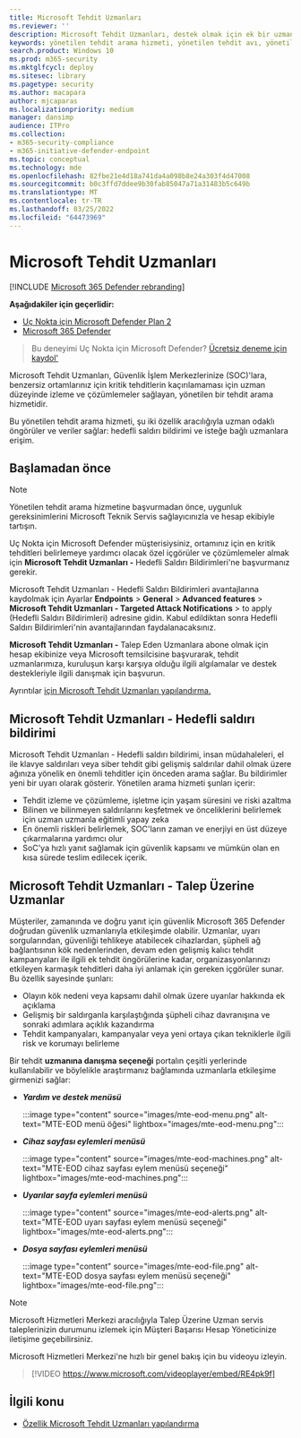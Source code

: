 ```yaml
---
title: Microsoft Tehdit Uzmanları
ms.reviewer: ''
description: Microsoft Tehdit Uzmanları, destek olmak için ek bir uzmanlık Uç Nokta için Microsoft Defender.
keywords: yönetilen tehdit arama hizmeti, yönetilen tehdit avı, yönetilen algılama ve yanıt (MDR) hizmeti, MTE, Microsoft Tehdit Uzmanları, MTE-TAN, hedefli saldırı bildirimi, Hedefli Saldırı Bildirimi
search.product: Windows 10
ms.prod: m365-security
ms.mktglfcycl: deploy
ms.sitesec: library
ms.pagetype: security
ms.author: macapara
author: mjcaparas
ms.localizationpriority: medium
manager: dansimp
audience: ITPro
ms.collection:
- m365-security-compliance
- m365-initiative-defender-endpoint
ms.topic: conceptual
ms.technology: mde
ms.openlocfilehash: 82fbe21e4d18a741da4a098b8e24a303f4d47008
ms.sourcegitcommit: b0c3ffd7ddee9b30fab85047a71a31483b5c649b
ms.translationtype: MT
ms.contentlocale: tr-TR
ms.lasthandoff: 03/25/2022
ms.locfileid: "64473969"
---
```

# <a name="microsoft-threat-experts"></a>Microsoft Tehdit Uzmanları

[!INCLUDE [Microsoft 365 Defender rebranding](../../includes/microsoft-defender.md)]

**Aşağıdakiler için geçerlidir:**
- [Uç Nokta için Microsoft Defender Plan 2](https://go.microsoft.com/fwlink/p/?linkid=2154037)
- [Microsoft 365 Defender](https://go.microsoft.com/fwlink/?linkid=2118804)

> Bu deneyimi Uç Nokta için Microsoft Defender? [Ücretsiz deneme için kaydol'](https://signup.microsoft.com/create-account/signup?products=7f379fee-c4f9-4278-b0a1-e4c8c2fcdf7e&ru=https://aka.ms/MDEp2OpenTrial?ocid=docs-wdatp-exposedapis-abovefoldlink)

Microsoft Tehdit Uzmanları, Güvenlik İşlem Merkezlerinize (SOC)'lara, benzersiz ortamlarınız için kritik tehditlerin kaçırılamaması için uzman düzeyinde izleme ve çözümlemeler sağlayan, yönetilen bir tehdit arama hizmetidir.

Bu yönetilen tehdit arama hizmeti, şu iki özellik aracılığıyla uzman odaklı öngörüler ve veriler sağlar: hedefli saldırı bildirimi ve isteğe bağlı uzmanlara erişim.

## <a name="before-you-begin"></a>Başlamadan önce

> [!NOTE]
> Yönetilen tehdit arama hizmetine başvurmadan önce, uygunluk gereksinimlerini Microsoft Teknik Servis sağlayıcınızla ve hesap ekibiyle tartışın.

Uç Nokta için Microsoft Defender müşterisiysiniz, ortamınız için en kritik tehditleri belirlemeye yardımcı olacak özel içgörüler ve çözümlemeler almak için **Microsoft Tehdit Uzmanları -** Hedefli Saldırı Bildirimleri'ne başvurmanız gerekir.

Microsoft Tehdit Uzmanları - Hedefli Saldırı Bildirimleri avantajlarına kaydolmak için Ayarlar **Endpoints** \> **General** \> **Advanced features** \> **Microsoft Tehdit Uzmanları - Targeted Attack Notifications**  \> to apply (Hedefli Saldırı Bildirimleri) adresine gidin. Kabul edildiktan sonra Hedefli Saldırı Bildirimleri'nin avantajlarından faydalanacaksınız.

**Microsoft Tehdit Uzmanları -** Talep Eden Uzmanlara abone olmak için hesap ekibinize veya Microsoft temsilcisine başvurarak, tehdit uzmanlarımıza, kuruluşun karşı karşıya olduğu ilgili algılamalar ve destek destekleriyle ilgili danışmak için başvurun.

Ayrıntılar [için Microsoft Tehdit Uzmanları yapılandırma.](/microsoft-365/security/defender-endpoint/configure-microsoft-threat-experts#before-you-begin)

## <a name="microsoft-threat-experts---targeted-attack-notification"></a>Microsoft Tehdit Uzmanları - Hedefli saldırı bildirimi

Microsoft Tehdit Uzmanları - Hedefli saldırı bildirimi, insan müdahaleleri, el ile klavye saldırıları veya siber tehdit gibi gelişmiş saldırılar dahil olmak üzere ağınıza yönelik en önemli tehditler için önceden arama sağlar. Bu bildirimler yeni bir uyarı olarak gösterir. Yönetilen arama hizmeti şunları içerir:

- Tehdit izleme ve çözümleme, işletme için yaşam süresini ve riski azaltma
- Bilinen ve bilinmeyen saldırılarını keşfetmek ve önceliklerini belirlemek için uzman uzmanla eğitimli yapay zeka
- En önemli riskleri belirlemek, SOC'ların zaman ve enerjiyi en üst düzeye çıkarmalarına yardımcı olur
- SoC'ya hızlı yanıt sağlamak için güvenlik kapsamı ve mümkün olan en kısa sürede teslim edilecek içerik.

## <a name="microsoft-threat-experts---experts-on-demand"></a>Microsoft Tehdit Uzmanları - Talep Üzerine Uzmanlar

Müşteriler, zamanında ve doğru yanıt için güvenlik Microsoft 365 Defender doğrudan güvenlik uzmanlarıyla etkileşimde olabilir. Uzmanlar, uyarı sorgularından, güvenliği tehlikeye atabilecek cihazlardan, şüpheli ağ bağlantısının kök nedenlerinden, devam eden gelişmiş kalıcı tehdit kampanyaları ile ilgili ek tehdit öngörülerine kadar, organizasyonlarınızı etkileyen karmaşık tehditleri daha iyi anlamak için gereken içgörüler sunar. Bu özellik sayesinde şunları:

- Olayın kök nedeni veya kapsamı dahil olmak üzere uyarılar hakkında ek açıklama
- Gelişmiş bir saldırganla karşılaştığında şüpheli cihaz davranışına ve sonraki adımlara açıklık kazandırma
- Tehdit kampanyaları, kampanyalar veya yeni ortaya çıkan tekniklerle ilgili risk ve korumayı belirleme

Bir tehdit **uzmanına danışma seçeneği** portalın çeşitli yerlerinde kullanılabilir ve böylelikle araştırmanız bağlamında uzmanlarla etkileşime girmenizi sağlar:

- ***Yardım ve destek menüsü***

  :::image type="content" source="images/mte-eod-menu.png" alt-text="MTE-EOD menü öğesi" lightbox="images/mte-eod-menu.png":::

- ***Cihaz sayfası eylemleri menüsü***

  :::image type="content" source="images/mte-eod-machines.png" alt-text="MTE-EOD cihaz sayfası eylem menüsü seçeneği" lightbox="images/mte-eod-machines.png":::

- ***Uyarılar sayfa eylemleri menüsü***

  :::image type="content" source="images/mte-eod-alerts.png" alt-text="MTE-EOD uyarı sayfası eylem menüsü seçeneği" lightbox="images/mte-eod-alerts.png":::

- ***Dosya sayfası eylemleri menüsü***

  :::image type="content" source="images/mte-eod-file.png" alt-text="MTE-EOD dosya sayfası eylem menüsü seçeneği" lightbox="images/mte-eod-file.png":::

> [!NOTE]
> Microsoft Hizmetleri Merkezi aracılığıyla Talep Üzerine Uzman servis taleplerinizin durumunu izlemek için Müşteri Başarısı Hesap Yöneticinize iletişime geçebilirsiniz.

Microsoft Hizmetleri Merkezi'ne hızlı bir genel bakış için bu videoyu izleyin.

> [!VIDEO https://www.microsoft.com/videoplayer/embed/RE4pk9f]

## <a name="related-topic"></a>İlgili konu

- [Özellik Microsoft Tehdit Uzmanları yapılandırma](configure-microsoft-threat-experts.md)
